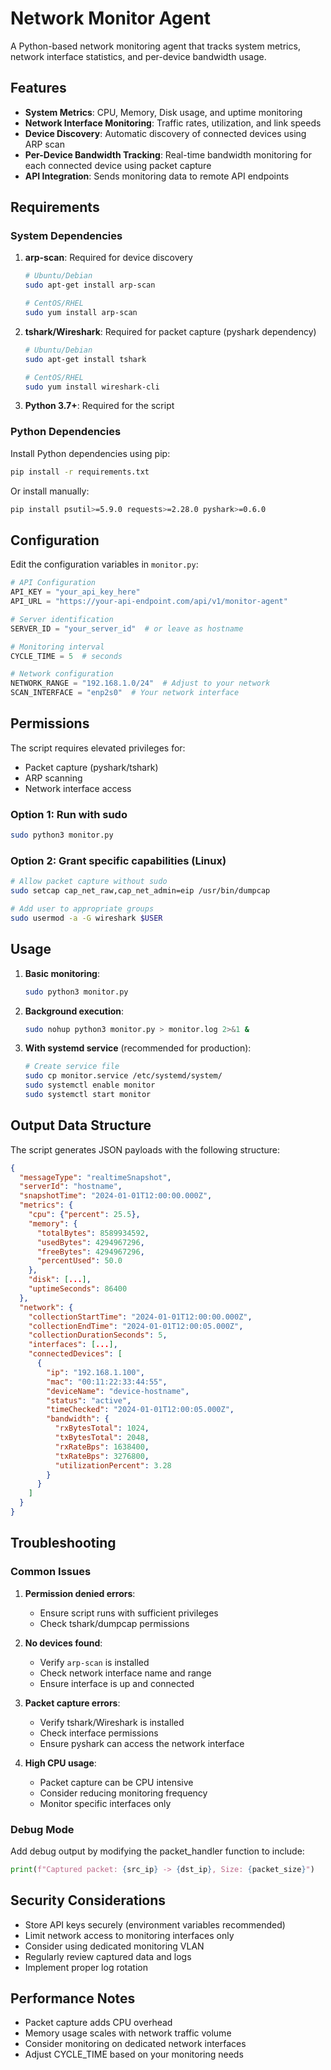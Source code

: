 # Network Monitor Agent

A Python-based network monitoring agent that tracks system metrics, network interface statistics, and per-device bandwidth usage.

## Features

- **System Metrics**: CPU, Memory, Disk usage, and uptime monitoring
- **Network Interface Monitoring**: Traffic rates, utilization, and link speeds
- **Device Discovery**: Automatic discovery of connected devices using ARP scan
- **Per-Device Bandwidth Tracking**: Real-time bandwidth monitoring for each connected device using packet capture
- **API Integration**: Sends monitoring data to remote API endpoints

## Requirements

### System Dependencies

1. **arp-scan**: Required for device discovery
   ```bash
   # Ubuntu/Debian
   sudo apt-get install arp-scan
   
   # CentOS/RHEL
   sudo yum install arp-scan
   ```

2. **tshark/Wireshark**: Required for packet capture (pyshark dependency)
   ```bash
   # Ubuntu/Debian
   sudo apt-get install tshark
   
   # CentOS/RHEL
   sudo yum install wireshark-cli
   ```

3. **Python 3.7+**: Required for the script

### Python Dependencies

Install Python dependencies using pip:

```bash
pip install -r requirements.txt
```

Or install manually:
```bash
pip install psutil>=5.9.0 requests>=2.28.0 pyshark>=0.6.0
```

## Configuration

Edit the configuration variables in `monitor.py`:

```python
# API Configuration
API_KEY = "your_api_key_here"
API_URL = "https://your-api-endpoint.com/api/v1/monitor-agent"

# Server identification
SERVER_ID = "your_server_id"  # or leave as hostname

# Monitoring interval
CYCLE_TIME = 5  # seconds

# Network configuration
NETWORK_RANGE = "192.168.1.0/24"  # Adjust to your network
SCAN_INTERFACE = "enp2s0"  # Your network interface
```

## Permissions

The script requires elevated privileges for:
- Packet capture (pyshark/tshark)
- ARP scanning
- Network interface access

### Option 1: Run with sudo
```bash
sudo python3 monitor.py
```

### Option 2: Grant specific capabilities (Linux)
```bash
# Allow packet capture without sudo
sudo setcap cap_net_raw,cap_net_admin=eip /usr/bin/dumpcap

# Add user to appropriate groups
sudo usermod -a -G wireshark $USER
```

## Usage

1. **Basic monitoring**:
   ```bash
   sudo python3 monitor.py
   ```

2. **Background execution**:
   ```bash
   sudo nohup python3 monitor.py > monitor.log 2>&1 &
   ```

3. **With systemd service** (recommended for production):
   ```bash
   # Create service file
   sudo cp monitor.service /etc/systemd/system/
   sudo systemctl enable monitor
   sudo systemctl start monitor
   ```

## Output Data Structure

The script generates JSON payloads with the following structure:

```json
{
  "messageType": "realtimeSnapshot",
  "serverId": "hostname",
  "snapshotTime": "2024-01-01T12:00:00.000Z",
  "metrics": {
    "cpu": {"percent": 25.5},
    "memory": {
      "totalBytes": 8589934592,
      "usedBytes": 4294967296,
      "freeBytes": 4294967296,
      "percentUsed": 50.0
    },
    "disk": [...],
    "uptimeSeconds": 86400
  },
  "network": {
    "collectionStartTime": "2024-01-01T12:00:00.000Z",
    "collectionEndTime": "2024-01-01T12:00:05.000Z",
    "collectionDurationSeconds": 5,
    "interfaces": [...],
    "connectedDevices": [
      {
        "ip": "192.168.1.100",
        "mac": "00:11:22:33:44:55",
        "deviceName": "device-hostname",
        "status": "active",
        "timeChecked": "2024-01-01T12:00:05.000Z",
        "bandwidth": {
          "rxBytesTotal": 1024,
          "txBytesTotal": 2048,
          "rxRateBps": 1638400,
          "txRateBps": 3276800,
          "utilizationPercent": 3.28
        }
      }
    ]
  }
}
```

## Troubleshooting

### Common Issues

1. **Permission denied errors**:
   - Ensure script runs with sufficient privileges
   - Check tshark/dumpcap permissions

2. **No devices found**:
   - Verify `arp-scan` is installed
   - Check network interface name and range
   - Ensure interface is up and connected

3. **Packet capture errors**:
   - Verify tshark/Wireshark is installed
   - Check interface permissions
   - Ensure pyshark can access the network interface

4. **High CPU usage**:
   - Packet capture can be CPU intensive
   - Consider reducing monitoring frequency
   - Monitor specific interfaces only

### Debug Mode

Add debug output by modifying the packet_handler function to include:
```python
print(f"Captured packet: {src_ip} -> {dst_ip}, Size: {packet_size}")
```

## Security Considerations

- Store API keys securely (environment variables recommended)
- Limit network access to monitoring interfaces only
- Consider using dedicated monitoring VLAN
- Regularly review captured data and logs
- Implement proper log rotation

## Performance Notes

- Packet capture adds CPU overhead
- Memory usage scales with network traffic volume
- Consider monitoring on dedicated network interfaces
- Adjust CYCLE_TIME based on your monitoring needs 